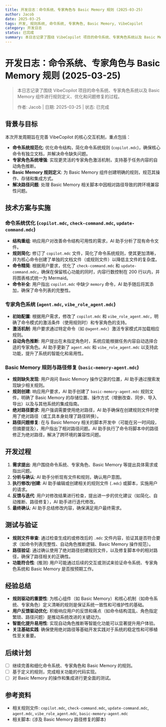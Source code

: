 ```yaml
---
title: 开发日志：命令系统、专家角色与 Basic Memory 规则 (2025-03-25)
author: Jacob
date: 2025-03-25
tags: 开发, 规则系统, 命令系统, 专家角色, Basic Memory, VibeCopilot
category: 开发日志
status: 已完成
summary: 本日志记录了围绕 VibeCopilot 项目的命令系统、专家角色系统以及 Basic Memory 组件进行规则定义、优化和问题修复的过程。
---
```


# 开发日志：命令系统、专家角色与 Basic Memory 规则 (2025-03-25)

> 本日志记录了围绕 VibeCopilot 项目的命令系统、专家角色系统以及 Basic Memory 组件进行规则定义、优化和问题修复的过程。
>
> 作者: Jacob | 日期: 2025-03-25 | 状态: 已完成

## 背景与目标

本次开发周期旨在完善 VibeCopilot 的核心交互机制，重点包括：

- **命令系统规范化**: 优化命令结构，简化命令系统规则 (`copilot.mdc`)，确保核心命令有独立文档，并解决命令缺失问题。
- **专家角色系统增强**: 实现更灵活的专家角色激活机制，支持基于任务内容的自动角色推断。
- **Basic Memory 规则定义**: 为 Basic Memory 组件创建明确的规则，规范其操作、存储和集成方式。
- **解决路径问题**: 处理 Basic Memory 相关脚本中因相对路径导致的跨环境兼容性问题。

## 技术方案与实施

### 命令系统优化 (`copilot.mdc`, `check-command.mdc`, `update-command.mdc`)

- **结构重组**: 响应用户对改善命令结构可用性的需求，AI 助手分析了现有命令文件。
- **规则简化**: 修订了 `copilot.mdc` 文件，简化了命令系统规则，使其更加清晰，并为核心命令创建了单独的文档文件（或规则文件）以降低主文件的复杂度。
- **命令精简**: 根据用户要求，优化了 `check-command.mdc` 和 `update-command.mdc`，确保在保留核心功能的同时，内容行数控制在 200 行以内，并将图表格式统一为 Mermaid。
- **命令补全**: 用户指出 `copilot.mdc` 中缺少 `memory` 命令，AI 助手随后将其添加，确保了命令列表的完整性。

### 专家角色系统 (`agent.mdc`, `vibe_role_agent.mdc`)

- **初始配置**: 根据用户需求，修改了 `copilot.mdc` 和 `vibe_role_agent.mdc`，明确了命令模式的激活条件（使用规则时）和专家角色的支持。
- **激活机制**: 用户要求通过特定命令（如 `@agent.mdc`）激活专家模式并加载相应规则。
- **自动角色推断**: 用户提出在未指定角色时，系统应能根据任务内容自动选择合适的专家角色。AI 助手更新了 `agent.mdc` 和 `vibe_role_agent.mdc` 以支持此功能，提升了系统的智能化和易用性。

### Basic Memory 规则与路径修复 (`basic-memory-agent.mdc`)

- **规则缺失发现**: 用户询问 Basic Memory 操作记录的位置，AI 助手通过搜索发现缺少相关规则。
- **规则创建**: 响应用户要求，AI 助手创建了 `basic-memory-agent.mdc` 规则文件，明确了 Basic Memory 的存储位置、操作方式（增删改查、同步、导入导出）以及与其他系统的集成指南。
- **绝对路径要求**: 用户强调需要使用绝对路径，AI 助手确保在创建规则文件时使用了绝对路径（或工具本身处理了路径转换）。
- **路径问题修复**: 在与 Basic Memory 相关的脚本开发中（可能在另一时间段，但摘要提及），用户指出了相对路径问题。AI 助手执行了命令将脚本中的路径修正为绝对路径，解决了跨环境的兼容性问题。

## 开发过程

1. **需求提出**: 用户围绕命令系统、专家角色、Basic Memory 等提出具体需求或指出问题。
2. **分析与确认**: AI 助手分析现有文件和规则，确认用户意图。
3. **执行修改/创建**: AI 助手编辑或创建相关的规则文件 (`.mdc`) 或脚本，实施用户的请求。
4. **反馈与迭代**: 用户对修改结果进行检查，提出进一步的优化建议（如简化、自动推断、路径修复），AI 助手进行迭代修改。
5. **最终确认**: AI 助手总结修改内容，确保满足用户最终需求。

## 测试与验证

- **规则文件审查**: 通过检查生成的或修改后的 `.mdc` 文件内容，验证其是否符合要求（如命令列表完整性、自动角色推断逻辑、Basic Memory 操作规范）。
- **路径验证**: 通过确认使用了绝对路径创建规则文件，以及修复脚本中的相对路径，确保了路径相关的正确性。
- **功能符合性**: (推测) 用户可能通过后续的交互或测试来验证命令系统、专家角色系统和 Basic Memory 是否按预期工作。

## 经验总结

- **规则驱动的重要性**: 为核心组件（如 Basic Memory）和核心机制（如命令系统、专家角色）定义清晰的规则是保证系统一致性和可维护性的基础。
- **用户反馈驱动优化**: 积极响应用户的反馈和痛点（如命令结构混乱、角色指定繁琐、路径问题）是推动系统改进的关键动力。
- **智能化提升易用性**: 实现自动角色推断等智能化功能可以显著提升用户体验。
- **关注基础实践**: 确保使用绝对路径等基础开发实践对于系统的稳定性和可移植性至关重要。

## 后续计划

- [ ] 继续完善和细化命令系统、专家角色和 Basic Memory 的规则。
- [ ] 基于定义的规则，完成相关功能的代码实现。
- [ ] 对 Basic Memory 的操作和集成进行更全面的测试。

## 参考资料

- 相关规则文件: `copilot.mdc`, `check-command.mdc`, `update-command.mdc`, `agent.mdc`, `vibe_role_agent.mdc`, `basic-memory-agent.mdc`
- 相关脚本: (涉及 Basic Memory 路径修复的脚本)
